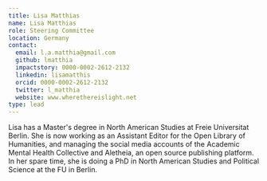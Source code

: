 ```yaml
---
title: Lisa Matthias
name: Lisa Matthias
role: Steering Committee
location: Germany
contact:
  email: l.a.matthia@gmail.com
  github: lmatthia
  impactstory: 0000-0002-2612-2132
  linkedin: lisamatthis
  orcid: 0000-0002-2612-2132
  twitter: l_matthia
  website: www.wherethereislight.net
type: lead
---
```


Lisa has a Master's degree in North American Studies at Freie Universitat Berlin. She is now working as an Assistant Editor for the Open Library of Humanities, and managing the social media accounts of the Academic Mental Health Collective and Aletheia, an open source publishing platform. In her spare time, she is doing a PhD in North American Studies and Political Science at the FU in Berlin. 
